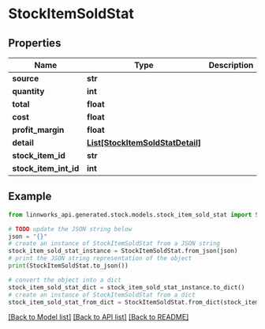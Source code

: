# StockItemSoldStat


## Properties

Name | Type | Description | Notes
------------ | ------------- | ------------- | -------------
**source** | **str** |  | [optional] 
**quantity** | **int** |  | [optional] 
**total** | **float** |  | [optional] 
**cost** | **float** |  | [optional] 
**profit_margin** | **float** |  | [optional] 
**detail** | [**List[StockItemSoldStatDetail]**](StockItemSoldStatDetail.md) |  | [optional] 
**stock_item_id** | **str** |  | [optional] 
**stock_item_int_id** | **int** |  | [optional] 

## Example

```python
from linnworks_api.generated.stock.models.stock_item_sold_stat import StockItemSoldStat

# TODO update the JSON string below
json = "{}"
# create an instance of StockItemSoldStat from a JSON string
stock_item_sold_stat_instance = StockItemSoldStat.from_json(json)
# print the JSON string representation of the object
print(StockItemSoldStat.to_json())

# convert the object into a dict
stock_item_sold_stat_dict = stock_item_sold_stat_instance.to_dict()
# create an instance of StockItemSoldStat from a dict
stock_item_sold_stat_from_dict = StockItemSoldStat.from_dict(stock_item_sold_stat_dict)
```
[[Back to Model list]](../README.md#documentation-for-models) [[Back to API list]](../README.md#documentation-for-api-endpoints) [[Back to README]](../README.md)


